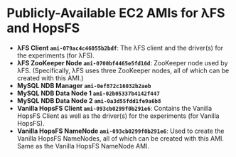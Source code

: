 # Publicly-Available EC2 AMIs for λFS and HopsFS
- **λFS Client `ami-079ac4c46055b2bdf`**: The λFS client and the driver(s) for the experiments (for λFS).
- **λFS ZooKeeper Node `ami-0700bf4465e5fd16d`**: ZooKeeper node used by λFS. (Specifically, λFS uses three ZooKeeper nodes, all of which can be created with this AMI.)
- **MySQL NDB Manager `ami-0ef872c16032b2aeb`**
- **MySQL NDB Data Node 1 `ami-02b05337b4142f447`**
- **MySQL NDB Data Node 2 `ami-0a3d55fdd1fe9a6b8`**
- **Vanilla HopsFS Client `ami-093cb0299f0b291e6`**: Contains the Vanilla HopsFS Client as well as the driver(s) for the experiments (for Vanilla HopsFS).
- **Vanilla HopsFS NameNode `ami-093cb0299f0b291e6`**: Used to create the Vanilla HopsFS NameNodes, all of which can be created with this AMI. Same as the Vanilla HopsFS NameNode AMI.